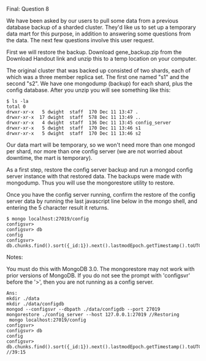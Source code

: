 Final: Question 8

We have been asked by our users to pull some data from a previous database backup of a sharded cluster. They'd like us to set up a temporary data mart for this purpose, in addition to answering some questions from the data. The next few questions involve this user request.

First we will restore the backup. Download gene_backup.zip from the Download Handout link and unzip this to a temp location on your computer.

The original cluster that was backed up consisted of two shards, each of which was a three member replica set. The first one named "s1" and the second "s2". We have one mongodump (backup) for each shard, plus the config database. After you unzip you will see something like this:
```
$ ls -la
total 0
drwxr-xr-x   5 dwight  staff  170 Dec 11 13:47 .
drwxr-xr-x  17 dwight  staff  578 Dec 11 13:49 ..
drwxr-xr-x   4 dwight  staff  136 Dec 11 13:45 config_server
drwxr-xr-x   5 dwight  staff  170 Dec 11 13:46 s1
drwxr-xr-x   5 dwight  staff  170 Dec 11 13:46 s2
```
Our data mart will be temporary, so we won't need more than one mongod per shard, nor more than one config server (we are not worried about downtime, the mart is temporary).

As a first step, restore the config server backup and run a mongod config server instance with that restored data. The backups were made with mongodump. Thus you will use the mongorestore utility to restore.

Once you have the config server running, confirm the restore of the config server data by running the last javascript line below in the mongo shell, and entering the 5 character result it returns.
```
$ mongo localhost:27019/config
configsvr> 
configsvr> db
config
configsvr> db.chunks.find().sort({_id:1}).next().lastmodEpoch.getTimestamp().toUTCString().substr(20,6)
```
Notes:

You must do this with MongoDB 3.0. The mongorestore may not work with prior versions of MongoDB.
If you do not see the prompt with 'configsvr' before the '>', then you are not running as a config server.

```
Ans:
mkdir ./data
mkdir ./data/configdb
mongod --configsvr --dbpath ./data/configdb --port 27019
mongorestore ./config_server --host 127.0.0.1:27019 //Restoring
 mongo localhost:27019/config
configsvr> 
configsvr> db
config
configsvr> db.chunks.find().sort({_id:1}).next().lastmodEpoch.getTimestamp().toUTCString().substr(20,6)
//39:15
```
